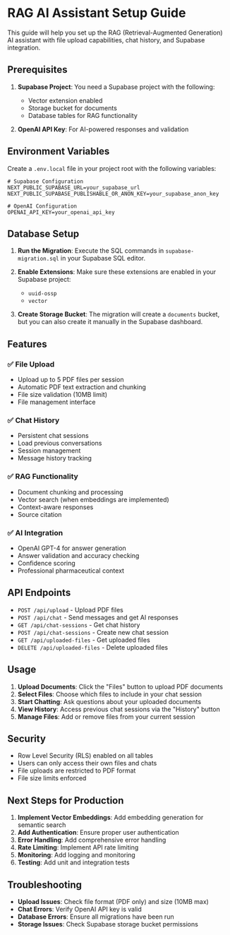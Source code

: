 # RAG AI Assistant Setup Guide

This guide will help you set up the RAG (Retrieval-Augmented Generation) AI assistant with file upload capabilities, chat history, and Supabase integration.

## Prerequisites

1. **Supabase Project**: You need a Supabase project with the following:

   - Vector extension enabled
   - Storage bucket for documents
   - Database tables for RAG functionality

2. **OpenAI API Key**: For AI-powered responses and validation

## Environment Variables

Create a `.env.local` file in your project root with the following variables:

```env
# Supabase Configuration
NEXT_PUBLIC_SUPABASE_URL=your_supabase_url
NEXT_PUBLIC_SUPABASE_PUBLISHABLE_OR_ANON_KEY=your_supabase_anon_key

# OpenAI Configuration
OPENAI_API_KEY=your_openai_api_key
```

## Database Setup

1. **Run the Migration**: Execute the SQL commands in `supabase-migration.sql` in your Supabase SQL editor.

2. **Enable Extensions**: Make sure these extensions are enabled in your Supabase project:

   - `uuid-ossp`
   - `vector`

3. **Create Storage Bucket**: The migration will create a `documents` bucket, but you can also create it manually in the Supabase dashboard.

## Features

### ✅ File Upload

- Upload up to 5 PDF files per session
- Automatic PDF text extraction and chunking
- File size validation (10MB limit)
- File management interface

### ✅ Chat History

- Persistent chat sessions
- Load previous conversations
- Session management
- Message history tracking

### ✅ RAG Functionality

- Document chunking and processing
- Vector search (when embeddings are implemented)
- Context-aware responses
- Source citation

### ✅ AI Integration

- OpenAI GPT-4 for answer generation
- Answer validation and accuracy checking
- Confidence scoring
- Professional pharmaceutical context

## API Endpoints

- `POST /api/upload` - Upload PDF files
- `POST /api/chat` - Send messages and get AI responses
- `GET /api/chat-sessions` - Get chat history
- `POST /api/chat-sessions` - Create new chat session
- `GET /api/uploaded-files` - Get uploaded files
- `DELETE /api/uploaded-files` - Delete uploaded files

## Usage

1. **Upload Documents**: Click the "Files" button to upload PDF documents
2. **Select Files**: Choose which files to include in your chat session
3. **Start Chatting**: Ask questions about your uploaded documents
4. **View History**: Access previous chat sessions via the "History" button
5. **Manage Files**: Add or remove files from your current session

## Security

- Row Level Security (RLS) enabled on all tables
- Users can only access their own files and chats
- File uploads are restricted to PDF format
- File size limits enforced

## Next Steps for Production

1. **Implement Vector Embeddings**: Add embedding generation for semantic search
2. **Add Authentication**: Ensure proper user authentication
3. **Error Handling**: Add comprehensive error handling
4. **Rate Limiting**: Implement API rate limiting
5. **Monitoring**: Add logging and monitoring
6. **Testing**: Add unit and integration tests

## Troubleshooting

- **Upload Issues**: Check file format (PDF only) and size (10MB max)
- **Chat Errors**: Verify OpenAI API key is valid
- **Database Errors**: Ensure all migrations have been run
- **Storage Issues**: Check Supabase storage bucket permissions
